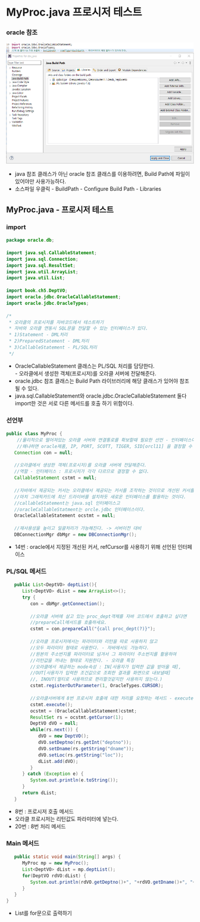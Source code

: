 # MyProc.java 프로시저 테스트

### oracle 참조

![](<../../../.gitbook/assets/5 (7).png>)

* java 참조 클래스가 아닌 oracle 참조 클래스를 이용하려면, Build Path에 파일이 있어야만 사용가능하다.
* 소스파일 우클릭 - BuildPath - Configure Build Path - Libraries

## MyProc.java - 프로시저 테스트

### import

```java
package oracle.db;

import java.sql.CallableStatement;
import java.sql.Connection;
import java.sql.ResultSet;
import java.util.ArrayList;
import java.util.List;

import book.ch5.DeptVO;
import oracle.jdbc.OracleCallableStatement;
import oracle.jdbc.OracleTypes;

/*
 * 오라클의 프로시저를 자바코드에서 테스트하기
 * 자바와 오라클 연동시 SQL문을 전달할 수 있는 인터페이스가 있다.
 * 1)Statement - DML처리
 * 2)PreparedStatement - DML처리
 * 3)CallableStatement - PL/SQL처리
 */
```

* OracleCallableStatement 클래스는 PL/SQL 처리를 담당한다.\
  \- 오라클에서 생성한 객체(프로시저)를 오라클 서버에 전달해준다.
* oracle.jdbc 참조 클래스는 Build Path 라이브러리에 해당 클래스가 있어야 참조될 수 있다.
* java.sql.CallableStatement와 oracle.jdbc.OracleCallableStatement 둘다 import한 것은 서로 다른 메서드를 호출 하기 위함이다.

### 선언부

```java
public class MyProc {
	//물리적으로 떨어져있는 오라클 서버와 연결통로를 확보할때 필요한 선언 - 인터페이스이다.
	//왜냐하면 oracle제품, IP, PORT, SCOTT, TIGER, SID[orcl11] 을 결정할 수 없으므로
   Connection con = null;
   
   //오라클에서 생성한 객체(프로시저)를 오라클 서버에 전달해준다. 
   //역할 - 인터페이스 : 프로시저가 각각 다르므로 결정할 수 없다.
   CallableStatement cstmt = null;
   
   //자바에서 제공되는 커서는 오라클에서 제공되는 커서를 조작하는 것이므로 개선된 커서를 사용하기 위해 
   //마치 그래픽카드에 최신 드라이버를 설치하듯 새로운 인터페이스를 활용하는 것이다.
   //callableStatement는 java.sql 인터페이스고 
   //oracleCallableStatment는 orcle.jdbc 인터페이스이다.   
   OracleCallableStatement ocstmt = null;
   
   //재사용성을 높이고 일괄처리가 가능해진다. -> 서버이전 대비
   DBConnectionMgr dbMgr = new DBConnectionMgr();
```

* 14번 : oracle에서 지정된 개선된 커서, refCursor를 사용하기 위해 선언된 인터페이스

### PL/SQL 메서드

```java
   public List<DeptVO> deptList(){
      List<DeptVO> dList = new ArrayList<>();
      try {
         con = dbMgr.getConnection();
         
         //오라클 서버에 살고 있는 proc_dept객체를 자바 코드에서 호출하고 싶다면 
         //prepareCall메서드를 호출하세요.
         cstmt = con.prepareCall("{call proc_dept(?)}");
         
         //오라클 프로시저에서는 파라미터와 리턴을 따로 사용하지 않고 
         //모두 파라미터 형태로 사용한다. - 자바에서도 가능하다.
         //원본의 주소번지를 파라미터로 넘겨서 그 파라미터 주소번지를 활용하여 
         //리턴값을 꺼내는 형태로 지원한다. - 오라클 특징
         //오라클에서 제공하는 mode속성 : IN[사용자가 입력한 값을 받아올 때], 
         //OUT[사용자가 입력한 조건값으로 조회한 결과를 화면으로 내보낼때]
         //, INOUT(멀티로 사용하므로 편리할것같지만 사용하지 않는다.)
         cstmt.registerOutParameter(1, OracleTypes.CURSOR);
         
         //오라클서버에게 8번 프로시저 호출에 대한 처리를 요청하는 메서드 - execute
         cstmt.execute();
         ocstmt = (OracleCallableStatement)cstmt;
         ResultSet rs = ocstmt.getCursor(1);
         DeptVO dVO = null;
         while(rs.next()) {
            dVO = new DeptVO();
            dVO.setDeptno(rs.getInt("deptno"));
            dVO.setDname(rs.getString("dname"));
            dVO.setLoc(rs.getString("loc"));
            dList.add(dVO);
         }
      } catch (Exception e) {
         System.out.println(e.toString());
      }
      return dList;
   }
```

* 8번 : 프로시저 호출 메서드
* 오라클 프로시저는 리턴값도 파라미터에 넣는다.
* 20번 : 8번 처리 메서드

### Main 메서드

```java
   public static void main(String[] args) {
      MyProc mp = new MyProc();
      List<DeptVO> dList = mp.deptList();
      for(DeptVO rdVO:dList) {
         System.out.println(rdVO.getDeptno()+", "+rdVO.getDname()+", "+rdVO.getLoc());
      }
   }
}
```

* List를 for문으로 출력하기
